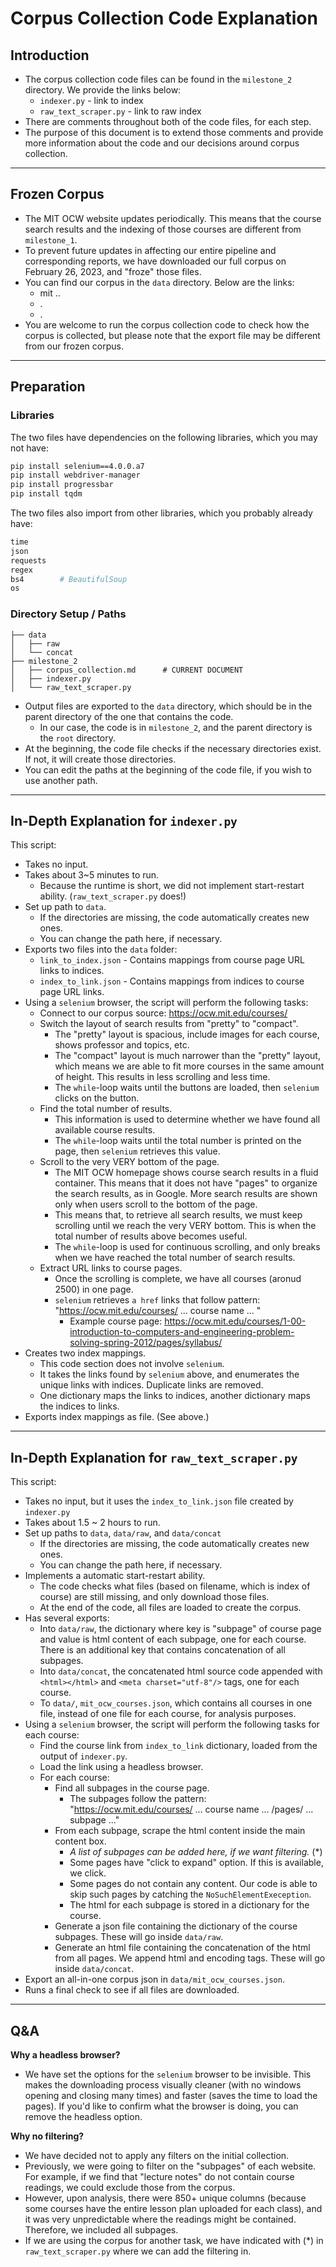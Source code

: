 # Corpus Collection Code Explanation

## Introduction 

- The corpus collection code files can be found in the `milestone_2` directory. We provide the links below:
  - `indexer.py` - link to index
  - `raw_text_scraper.py` - link to raw index
- There are comments throughout both of the code files, for each step. 
- The purpose of this document is to extend those comments and provide more information about the code and our decisions around corpus collection. 

---------

## Frozen Corpus 

- The MIT OCW website updates periodically. This means that the course search results and the indexing of those courses are different from `milestone_1`. 
- To prevent future updates in affecting our entire pipeline and corresponding reports, we have downloaded our full corpus on February 26, 2023, and "froze" those files.
- You can find our corpus in the `data` directory. Below are the links: 
  - mit ..
  - .
  - .
- You are welcome to run the corpus collection code to check how the corpus is collected, but please note that the export file may be different from our frozen corpus.

--------

## Preparation 

### Libraries

The two files have dependencies on the following libraries, which you may not have: 
```bash
pip install selenium==4.0.0.a7
pip install webdriver-manager
pip install progressbar
pip install tqdm
```

The two files also import from other libraries, which you probably already have: 
```python
time
json
requests
regex
bs4        # BeautifulSoup
os
```

### Directory Setup / Paths

```
├── data
│   ├── raw     
│   └── concat
├── milestone_2
│   ├── corpus_collection.md      # CURRENT DOCUMENT  
│   ├── indexer.py     
│   └── raw_text_scraper.py
```

- Output files are exported to the `data` directory, which should be in the parent directory of the one that contains the code.
  - In our case, the code is in `milestone_2`, and the parent directory is the `root` directory.
- At the beginning, the code file checks if the necessary directories exist. If not, it will create those directories. 
- You can edit the paths at the beginning of the code file, if you wish to use another path. 

------

## In-Depth Explanation for `indexer.py` 

This script: 
- Takes no input.
- Takes about 3~5 minutes to run. 
  - Because the runtime is short, we did not implement start-restart ability. (`raw_text_scraper.py` does!)
- Set up path to `data`.
  - If the directories are missing, the code automatically creates new ones. 
  - You can change the path here, if necessary. 
- Exports two files into the `data` folder:
  - `link_to_index.json` - Contains mappings from course page URL links to indices.
  - `index_to_link.json` - Contains mappings from indices to course page URL links. 
- Using a `selenium` browser, the script will perform the following tasks:
  - Connect to our corpus source: https://ocw.mit.edu/courses/
  - Switch the layout of search results from "pretty" to "compact". 
    - The "pretty" layout is spacious, include images for each course, shows professor and topics, etc. 
    - The "compact" layout is much narrower than the "pretty" layout, which means we are able to fit more courses in the same amount of height. This results in less scrolling and less time. 
    - The `while`-loop waits until the buttons are loaded, then `selenium` clicks on the button. 
  - Find the total number of results.
    - This information is used to determine whether we have found all available course results. 
    - The `while`-loop waits until the total number is printed on the page, then `selenium` retrieves this value. 
  - Scroll to the very VERY bottom of the page.
    - The MIT OCW homepage shows course search results in a fluid container. This means that it does not have "pages" to organize the search results, as in Google. More search results are shown only when users scroll to the bottom of the page. 
    - This means that, to retrieve all search results, we must keep scrolling until we reach the very VERY bottom. This is when the total number of results above becomes useful. 
    - The `while`-loop is used for continuous scrolling, and only breaks when we have reached the total number of search results. 
  - Extract URL links to course pages. 
    - Once the scrolling is complete, we have all courses (aronud 2500) in one page. 
    - `selenium` retrieves `a href` links that follow pattern: "https://ocw.mit.edu/courses/ ... course name ... "
       - Example course page: https://ocw.mit.edu/courses/1-00-introduction-to-computers-and-engineering-problem-solving-spring-2012/pages/syllabus/
 - Creates two index mappings.
    - This code section does not involve `selenium`. 
    - It takes the links found by `selenium` above, and enumerates the unique links with indices. Duplicate links are removed. 
    - One dictionary maps the links to indices, another dictionary maps the indices to links. 
 - Exports index mappings as file. (See above.) 


-------

## In-Depth Explanation for `raw_text_scraper.py` 

This script: 
- Takes no input, but it uses the `index_to_link.json` file created by `indexer.py`
- Takes about 1.5 ~ 2 hours to run. 
- Set up paths to `data`, `data/raw`, and `data/concat`
  - If the directories are missing, the code automatically creates new ones. 
  - You can change the path here, if necessary. 
- Implements a automatic start-restart ability. 
  - The code checks what files (based on filename, which is index of course) are still missing, and only download those files. 
  - At the end of the code, all files are loaded to create the corpus. 
- Has several exports:
  - Into `data/raw`, the dictionary where key is "subpage" of course page and value is html content of each subpage, one for each course. There is an additional key that contains concatenation of all subpages.
  - Into `data/concat`, the concatenated html source code appended with `<html></html>` and `<meta charset="utf-8"/>` tags, one for each course. 
  - To `data/`, `mit_ocw_courses.json`, which contains all courses in one file, instead of one file for each course, for analysis purposes. 
- Using a `selenium` browser, the script will perform the following tasks for each course:
  - Find the course link from `index_to_link` dictionary, loaded from the output of `indexer.py`.
  - Load the link using a headless browser. 
  - For each course: 
    - Find all subpages in the course page.
      - The subpages follow the pattern:  "https://ocw.mit.edu/courses/ ... course name ... /pages/ ... subpage ..."
    - From each subpage, scrape the html content inside the main content box. 
      - _A list of subpages can be added here, if we want filtering._ (*)
      - Some pages have "click to expand" option. If this is available, we click. 
      - Some pages do not contain any content. Our code is able to skip such pages by catching the `NoSuchElementExeception`.
      - The html for each subpage is stored in a dictionary for the course. 
    - Generate a json file containing the dictionary of the course subpages. These will go inside `data/raw`.
    - Generate an html file containing the concatenation of the html from all pages. We append html and encoding tags. These will go inside `data/concat`.
- Export an all-in-one corpus json in `data/mit_ocw_courses.json`.
- Runs a final check to see if all files are downloaded. 

--------

## Q&A

__Why a headless browser?__
- We have set the options for the `selenium` browser to be invisible. This makes the downloading process visually cleaner (with no windows opening and closing many times) and faster (saves the time to load the pages). If you'd like to confirm what the browser is doing, you can remove the headless option. 

__Why no filtering?__

- We have decided not to apply any filters on the initial collection. 
- Previously, we were going to filter on the "subpages" of each website. For example, if we find that "lecture notes" do not contain course readings, we could exclude those from the corpus. 
- However, upon analysis, there were 850+ unique columns (because some courses have the entire lesson plan uploaded for each class), and it was very unpredictable where the readings might be contained. Therefore, we included all subpages. 
- If we are using the corpus for another task, we have indicated with (*) in `raw_text_scraper.py` where we can add the filtering in. 
